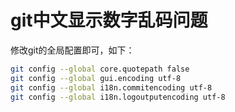 # git中文显示数字乱码问题

修改git的全局配置即可，如下：

```sh
git config --global core.quotepath false
git config --global gui.encoding utf-8
git config --global i18n.commitencoding utf-8
git config --global i18n.logoutputencoding utf-8
```
